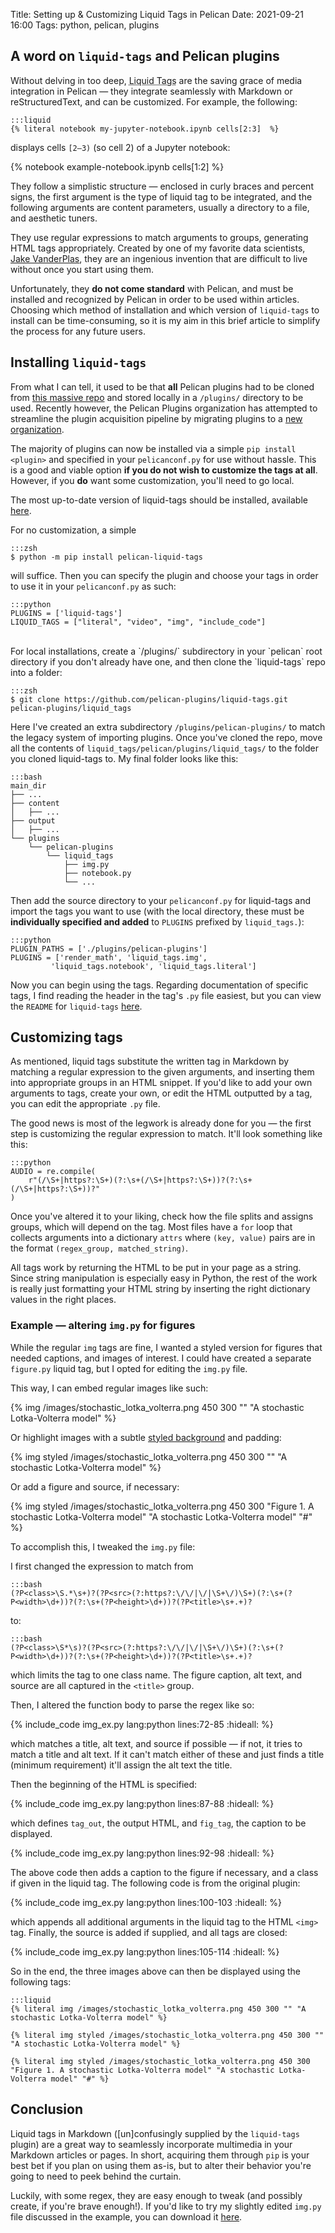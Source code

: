 Title: Setting up & Customizing Liquid Tags in Pelican
Date: 2021-09-21 16:00
Tags: python, pelican, plugins

## A word on `liquid-tags` and Pelican plugins

Without delving in too deep, <abbr title="'Liquid tags' are the actual tag objects, whereas 'liquid-tags' is the Pelican plugin">Liquid Tags</abbr> are the saving grace of media integration in Pelican — they integrate seamlessly with Markdown or reStructuredText, and can be customized. For example, the following:

    :::liquid
    {% literal notebook my-jupyter-notebook.ipynb cells[2:3]  %}

displays cells `[2–3)` (so cell 2) of a Jupyter notebook:

{% notebook example-notebook.ipynb cells[1:2]  %}

They follow a simplistic structure — enclosed in curly braces and percent signs, the first argument is the type of liquid tag to be integrated, and the following arguments are content parameters, usually a directory to a file, and aesthetic tuners.

They use regular expressions to match arguments to groups, generating HTML tags appropriately. Created by one of my favorite data scientists, [Jake VanderPlas](https://github.com/jakevdp), they are an ingenious invention that are difficult to live without once you start using them.

Unfortunately, they **do not come standard** with Pelican, and must be installed and recognized by Pelican in order to be used within articles. Choosing which method of installation and which version of `liquid-tags` to install can be time-consuming, so it is my aim in this brief article to simplify the process for any future users.

## Installing `liquid-tags`

From what I can tell, it used to be that **all** Pelican plugins had to be cloned from [this massive repo](https://github.com/getpelican/pelican-plugins) and stored locally in a `/plugins/` directory to be used. Recently however, the Pelican Plugins organization has attempted to streamline the plugin acquisition pipeline by migrating plugins to a [new organization](https://github.com/pelican-plugins).

The majority of plugins can now be installed via a simple `pip install <plugin>` and specified in your `pelicanconf.py` for use without hassle. This is a good and viable option **if you do not wish to customize the tags at all**. However, if you **do** want some customization, you'll need to go local.

The most up-to-date version of liquid-tags should be installed, available [here](https://github.com/pelican-plugins/liquid-tags).

For no customization, a simple

    :::zsh
    $ python -m pip install pelican-liquid-tags

will suffice. Then you can specify the plugin and choose your tags in order to use it in your `pelicanconf.py` as such:

    :::python
    PLUGINS = ['liquid-tags']
    LIQUID_TAGS = ["literal", "video", "img", "include_code"]

<br/>
For local installations, create a `/plugins/` subdirectory in your `pelican` root directory if you don't already have one, and then clone the `liquid-tags` repo into a folder:

    :::zsh
    $ git clone https://github.com/pelican-plugins/liquid-tags.git pelican-plugins/liquid_tags

Here I've created an extra subdirectory `/plugins/pelican-plugins/` to match the legacy system of importing plugins. Once you've cloned the repo, move all the contents of `liquid_tags/pelican/plugins/liquid_tags/` to the folder you cloned liquid-tags to. My final folder looks like this:

    :::bash
    main_dir
    ├── ...
    ├── content
    │   ├── ...
    ├── output
    │   ├── ...
    └── plugins
        └── pelican-plugins
            └── liquid_tags
                ├── img.py
                ├── notebook.py
                └── ...

Then add the source directory to your `pelicanconf.py` for liquid-tags and import the tags you want to use (with the local directory, these must be **individually specified and added** to `PLUGINS` prefixed by `liquid_tags.`):

    :::python
    PLUGIN_PATHS = ['./plugins/pelican-plugins']
    PLUGINS = ['render_math', 'liquid_tags.img',
             'liquid_tags.notebook', 'liquid_tags.literal']

Now you can begin using the tags. Regarding documentation of specific tags, I find reading the header in the tag's `.py` file easiest, but you can view the `README` for `liquid-tags` [here](https://github.com/pelican-plugins/liquid-tags).

## Customizing tags
As mentioned, liquid tags substitute the written tag in Markdown by matching a regular expression to the given arguments, and inserting them into appropriate groups in an HTML snippet. If you'd like to add your own arguments to tags, create your own, or edit the HTML outputted by a tag, you can edit the appropriate `.py` file.

The good news is most of the legwork is already done for you — the first step is customizing the regular expression to match. It'll look something like this:

    :::python
    AUDIO = re.compile(
        r"(/\S+|https?:\S+)(?:\s+(/\S+|https?:\S+))?(?:\s+(/\S+|https?:\S+))?"
    )

Once you've altered it to your liking, check how the file splits and assigns groups, which will depend on the tag. Most files have a `for` loop that collects arguments into a dictionary `attrs` where `(key, value)` pairs are in the format `(regex_group, matched_string)`.

All tags work by returning the HTML to be put in your page as a string. Since string manipulation is especially easy in Python, the rest of the work is really just formatting your HTML string by inserting the right dictionary values in the right places.

### Example — altering `img.py` for figures
While the regular `img` tags are fine, I wanted a styled version for figures that needed captions, and images of interest. I could have created a separate `figure.py` liquid tag, but I opted for editing the `img.py` file.

This way, I can embed regular images like such:

{% img /images/stochastic_lotka_volterra.png 450 300 "" "A stochastic Lotka-Volterra model" %}

Or highlight images with a subtle [styled background](https://heiswayi.nrird.com/image-caption-using-liquid-syntax) and padding:

{% img styled /images/stochastic_lotka_volterra.png 450 300 "" "A stochastic Lotka-Volterra model" %}

Or add a figure and source, if necessary:

{% img styled /images/stochastic_lotka_volterra.png 450 300 "Figure 1. A stochastic Lotka-Volterra model" "A stochastic Lotka-Volterra model" "#" %}

To accomplish this, I tweaked the `img.py` file:

I first changed the expression to match from

    :::bash
    (?P<class>\S.*\s+)?(?P<src>(?:https?:\/\/|\/|\S+\/)\S+)(?:\s+(?P<width>\d+))?(?:\s+(?P<height>\d+))?(?P<title>\s+.+)?

to:

    :::bash
    (?P<class>\S*\s)?(?P<src>(?:https?:\/\/|\/|\S+\/)\S+)(?:\s+(?P<width>\d+))?(?:\s+(?P<height>\d+))?(?P<title>\s+.+)?

which limits the tag to one class name. The figure caption, alt text, and source are all captured in the `<title>` group.

Then, I altered the function body to parse the regex like so:

{% include_code img_ex.py lang:python lines:72-85 :hideall: %}

which matches a title, alt text, and source if possible — if not, it tries to match a title and alt text. If it can't match either of these and just finds a title (minimum requirement) it'll assign the alt text the title.

Then the beginning of the HTML is specified:

{% include_code img_ex.py lang:python lines:87-88 :hideall: %}

which defines `tag_out`, the output HTML, and `fig_tag`, the caption to be displayed.

{% include_code img_ex.py lang:python lines:92-98 :hideall: %}

The above code then adds a caption to the figure if necessary, and a class if given in the liquid tag. The following code is from the original plugin:

{% include_code img_ex.py lang:python lines:100-103 :hideall: %}

which appends all additional arguments in the liquid tag to the HTML `<img>` tag. Finally, the source is added if supplied, and all tags are closed:

{% include_code img_ex.py lang:python lines:105-114 :hideall: %}

So in the end, the three images above can then be displayed using the following tags:

    :::liquid
    {% literal img /images/stochastic_lotka_volterra.png 450 300 "" "A stochastic Lotka-Volterra model" %}
    
    {% literal img styled /images/stochastic_lotka_volterra.png 450 300 "" "A stochastic Lotka-Volterra model" %}

    {% literal img styled /images/stochastic_lotka_volterra.png 450 300 "Figure 1. A stochastic Lotka-Volterra model" "A stochastic Lotka-Volterra model" "#" %}

## Conclusion
Liquid tags in Markdown (\[un\]confusingly supplied by the `liquid-tags` plugin) are a great way to seamlessly incorporate multimedia in your Markdown articles or pages. In short, acquiring them through `pip` is your best bet if you plan on using them as-is, but to alter their behavior you're going to need to peek behind the curtain.

Luckily, with some regex, they are easy enough to tweak (and possibly create, if you're brave enough!). If you'd like to try my slightly edited `img.py` file discussed in the example, you can download it [here](/features/code/img_ex.py).